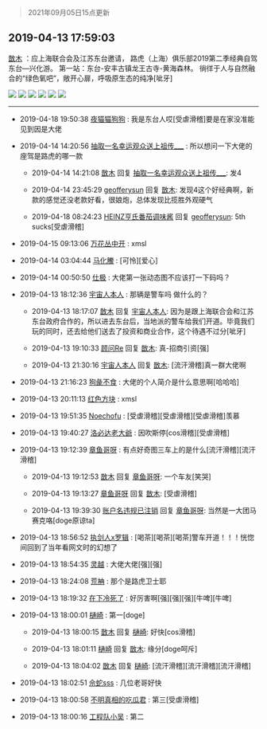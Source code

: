 > 2021年09月05日15点更新
<link rel="stylesheet" href="https://cdn.jsdelivr.net/gh/taotie6/sampleJSON@main/css/photo_show.css">


 ## 2019-04-13 17:59:03 

 [㪚木](https://www.coolapk.com/feed/11228071?shareKey=ZTcxZDY4YWE2ZDk0NjEzMTc0OWM~) ：应上海联合会及江苏东台邀请，
路虎（上海）俱乐部2019第二季经典自驾东台—兴化游。
第一站：东台-安丰古镇龙王古寺-黄海森林。
徜徉于人与自然融合的“绿色氧吧”，敞开心扉，呼吸原生态的纯净[呲牙] 

<div class="album">
<img class="img-item" src="https://image.coolapk.com/feed/2019/0413/17/1081091_1555149515_0458@324x576.gif" />
<img class="img-item" src="https://image.coolapk.com/feed/2019/0413/17/1081091_1555149521_8764@1920x1080.jpg" />
<img class="img-item" src="https://image.coolapk.com/feed/2019/0413/17/1081091_1555149524_8918@1080x1920.jpg" />
<img class="img-item" src="https://image.coolapk.com/feed/2019/0413/17/1081091_1555149532_766@480x270.gif" />
<img class="img-item" src="https://image.coolapk.com/feed/2019/0413/17/1081091_1555149538_9931@1920x1080.jpg" />
<img class="img-item" src="https://image.coolapk.com/feed/2019/0413/17/1081091_1555149541_7495@1080x1920.jpg" />
</div>

 ------- 

- 2019-04-18 19:50:38 [夜猫猫狗狗](uid=2247166) : 我是东台人哎[受虐滑稽]要是在家没准能见到因是大佬 

- 2019-04-14 14:20:56 [抽取一名幸运观众送上祖传___](uid=1346644) : 所以想问一下大佬的座驾是路虎的哪一款 

    - 2019-04-14 14:21:08 [㪚木](uid=1081091) 回复 [抽取一名幸运观众送上祖传___](uid=1346644): 发4 

    - 2019-04-14 23:45:29 [geofferysun](uid=435760) 回复 [㪚木](uid=1081091): 发现4这个好经典啊，新款的感觉还没老款好看，很娘炮，总体发现比揽胜外观硬气 

    - 2019-04-18 08:24:23 [HEINZ亨氏番茄调味酱](uid=1589101) 回复 [geofferysun](uid=435760): 5th sucks[受虐滑稽] 

- 2019-04-15 09:13:06 [万花丛中开](uid=1428168) : xmsl 

- 2019-04-14 03:04:44 [马化鰧](uid=2548242) : [可怜][爱心] 

- 2019-04-14 00:50:50 [仕极](uid=1824366) : 大佬第一张动态图不应该打一下码吗？ 

- 2019-04-13 18:12:36 [宇宙人本人](uid=1597114) : 那辆是警车吗 做什么的？ 

    - 2019-04-13 18:17:07 [㪚木](uid=1081091) 回复 [宇宙人本人](uid=1597114): 因为是跟上海联合会和江苏东台政府合作的，所以进去东台后，当地派的警车给我们开道。毕竟我们玩的同时，还去给他们送去了投资和商业合作，这个待遇不过分[呲牙] 

    - 2019-04-13 19:10:33 [顾问Re](uid=886479) 回复 [㪚木](uid=1081091): 真-招商引资[强] 

    - 2019-04-13 21:30:16 [宇宙人本人](uid=1597114) 回复 [㪚木](uid=1081091): [流汗滑稽]真一群大佬啊 

- 2019-04-13 21:16:23 [狗彘不食](uid=809120) : 大佬的个人简介是什么意思啊[哈哈哈] 

- 2019-04-13 20:11:13 [红色方块](uid=825268) : xmsl 

- 2019-04-13 19:51:35 [Noechofu](uid=1936170) : [受虐滑稽][受虐滑稽][受虐滑稽]羡慕 

- 2019-04-13 19:40:27 [洛必达老大爺](uid=1687620) : 因吹斯停[cos滑稽][受虐滑稽] 

- 2019-04-13 19:12:39 [章鱼哥呀](uid=1525696) : 有点好奇图三车上的是什么[流汗滑稽][流汗滑稽] 

    - 2019-04-13 19:12:53 [㪚木](uid=1081091) 回复 [章鱼哥呀](uid=1525696): 一个车友[笑哭] 

    - 2019-04-13 19:13:27 [章鱼哥呀](uid=1525696) 回复 [㪚木](uid=1081091): [受虐滑稽] 

    - 2019-04-13 19:39:30 [账户名违规已注销](uid=1039732) 回复 [章鱼哥呀](uid=1525696): 当然是一大团马赛克咯[doge原谅ta] 

- 2019-04-13 18:56:52 [执剑人x罗辑](uid=1980858) : [喝茶][喝茶][喝茶]警车开道！！！恍惚间回到了当年看网文时的幻想了 

- 2019-04-13 18:54:35 [灵越](uid=1324630) : 大佬大佬[强][强] 

- 2019-04-13 18:24:08 [荒柟](uid=1208096) : 那个是路虎卫士耶 

- 2019-04-13 18:19:32 [在下冷死了](uid=2433155) : 好厉害啊[强][强][强][牛啤][牛啤] 

- 2019-04-13 18:00:01 [樋崎](uid=1088185) : 第一[doge] 

    - 2019-04-13 18:00:15 [㪚木](uid=1081091) 回复 [樋崎](uid=1088185): 好快[cos滑稽] 

    - 2019-04-13 18:01:11 [樋崎](uid=1088185) 回复 [㪚木](uid=1081091): 缘分[doge呵斥] 

    - 2019-04-13 18:04:02 [㪚木](uid=1081091) 回复 [樋崎](uid=1088185): [流汗滑稽][流汗滑稽][流汗滑稽] 

- 2019-04-13 18:02:51 [佘蛇sss](uid=455650) : 几位老哥好快 

- 2019-04-13 18:00:58 [不明真相的吃瓜君](uid=847882) : 第三[受虐滑稽] 

- 2019-04-13 18:00:16 [工程队小吴](uid=970294) : 第二 

